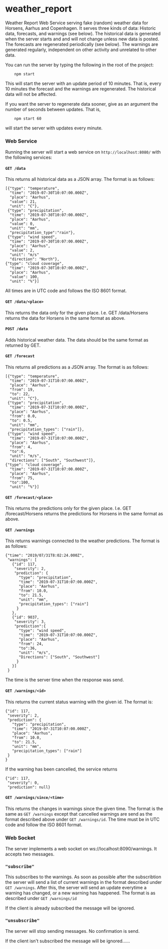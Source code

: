 # weather_report
Weather Report Web Service serving fake (random) weather data for Horsens, Aarhus and Copenhagen. It serves three kinds of data: Historic data, forecasts, and warnings (see below). The historical data is generated when the server starts and and will not change unless new data is posted. The forecasts are regenerated periodically (see below). The warnings are generated regularly, independent on other activity and unrelated to other data.

You can run the server by typing the following in the root of the project:
```
	npm start
  ```
This will start the server with an update period of 10 minutes. That is, every 10 minutes the forecast and the warnings are regenerated. The historical data will not be affected.

If you want the server to regenerate data sooner, give as an argument the number of seconds between updates. That is,
```
	npm start 60
  ```
will start the server with updates every minute.

### Web Service
Running the server will start a web service on `http://localhost:8080/` with the following services:

#### `GET /data`

This returns all historical data as a JSON array. The format is as follows:
```
[{"type": "temperature",
  "time": "2019-07-30T10:07:00.000Z",
  "place": "Aarhus",
  "value": 21,
  "unit": "C"},
 {"type": "precipitation",
  "time": "2019-07-30T10:07:00.000Z",
  "place": "Aarhus",
  "value": 0,
  "unit": "mm",
  "precipitation_type":"rain"},
 {"type": "wind speed",
  "time": "2019-07-30T10:07:00.000Z",
  "place": "Aarhus",
  "value": 2,
  "unit": "m/s"
  "direction": "North"},
{"type": "cloud coverage",
  "time": "2019-07-30T10:07:00.000Z",
  "place": "Aarhus",
  "value": 100,
  "unit": "%"}]
  ```
All times are in UTC code and follows the ISO 8601 format.

#### `GET /data/<place>`
This returns the data only for the given place. I.e. GET /data/Horsens returns the data for Horsens in the same format as above.

#### `POST /data`
Adds historical weather data. The data should be the same format as returned by GET.

#### `GET /forecast`

This returns all predictions as a JSON array. The format is as follows:
```
[{"type": "temperature",
  "time": "2019-07-31T10:07:00.000Z",
  "place": "Aarhus",
  "from": 19,
  "to": 22,
  "unit": "C"},
 {"type": "precipitation",
  "time": "2019-07-31T10:07:00.000Z",
  "place": "Aarhus",
  "from": 0.0,
  "to": 0.5,
  "unit": "mm",
  "precipitation_types": ["rain"]},
 {"type": "wind speed",
  "time": "2019-07-31T10:07:00.000Z",
  "place": "Aarhus",
  "from": 4,
  "to":6,
  "unit": "m/s",
  "directions": ["South", "Southwest"]},
{"type": "cloud coverage",
  "time": "2019-07-31T10:07:00.000Z",
  "place": "Aarhus",
  "from": 75,
  "to":100,
  "unit": "%"}]
  ```

#### `GET /forecast/<place>`
This returns the predictions only for the given place. I.e. GET /forecast/Horsens returns the predictions for Horsens in the same format as above.

#### `GET /warnings`
This returns warnings connected to the weather predictions. The format is as follows:
```
{"time": "2019/07/31T8:02:24.000Z",
 "warnings": [
   {"id": 117,
    "severity": 2,
    "prediction": {
      "type": "precipitation",
      "time": "2019-07-31T10:07:00.000Z",
      "place": "Aarhus",
      "from": 10.0,
      "to": 21.5,
      "unit": "mm",
      "precipitation_types": ["rain"]
     }
   },
   {"id": 9037,
    "severity": 3, 
    "prediction":{
      "type": "wind speed",
      "time": "2019-07-31T10:07:00.000Z",
      "place": "Aarhus",
      "from": 24,
      "to":36,
      "unit": "m/s",
      "Directions": ["South", "Southwest"]
     }
   }]
 }
  ```
The time is the server time when the response was send.

#### `GET /warnings/<id>`
This returns the current status warning with the given id. The format is:
```
{"id": 117,
 "severity": 2,
 "prediction": {
   "type": "precipitation",
   "time": "2019-07-31T10:07:00.000Z",
   "place": "Aarhus",
   "from": 10.0,
   "to": 21.5,
   "unit": "mm",
   "precipitation_types": ["rain"]
 }
}
```

If the warning has been cancelled, the service returns
```
{"id": 117,
 "severity": 0,
 "prediction": null}
  ```

#### `GET /warnings/since/<time>`
This returns the changes in warnings since the given time. The format is the same as `GET /warnings` except that cancelled warnings are send as the format described above under `GET /warnings/id`. The time must be in UTC code and follow the ISO 8601 format.

### Web Socket
The server implements a web socket on ws://localhost:8090/warnings. It accepts two messages.

### `"subscribe"`
This subscribes to the warnings. As soon as possible after the subscribtion the server will send a list of current warnings in the format described under `GET /warnings`. After this, the server will send an update everytime a warning has changed, or a new warning has happened. The format is as described under `GET /warnings/id`

If the client is already subscribed the message will be ignored.

### `"unsubscribe"`
The server will stop sending messages. No confirmation is send.

If the client isn't subscribed the message will be ignored......
